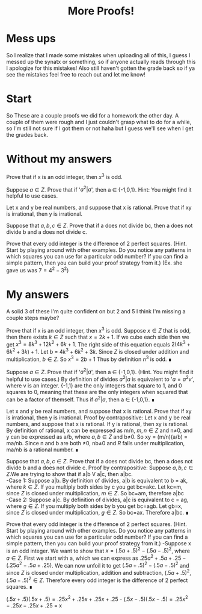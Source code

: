 <center>
<h1>
More Proofs!
</h1>
</center>
<head>
<script src="https://polyfill.io/v3/polyfill.min.js?features=es6"></script>
        <script id="MathJax-script" async src="https://cdn.jsdelivr.net/npm/mathjax@3/es5/tex-mml-chtml.js"></script>
        <script>
        window.MathJax = {
        tex: {
        inlineMath: [['$', '$'], ['\\(', '\\)']]
        }
        };
        </script>
</head>

# Mess ups
So I realize that I made some mistakes when uploading all of this, I guess I messed up the synatx or something, so if anyone actually reads through this I apologize for this mistakes! Also still haven't gotten the grade back so if ya see the mistakes feel free to reach out and let me know!

# Start
So These are a couple proofs we did for a homework the other day. A couple of them were rough and I just couldn't grasp what to do for a while, so I'm still not sure if I got them or not haha but I guess we'll see when I get the grades back.

# Without my answers
Prove that if x is an odd integer, then $x^3$ is odd.


Suppose $a∈Z$. Prove that if '$a^2|a$', then a ∈ {-1,0,1}. Hint: You might find it helpful to use cases.


Let x and y be real numbers, and suppose that x is rational. 
Prove that if xy is irrational, then y is irrational. 


Suppose that $a,b,c∈Z$. Prove that if a does not divide bc, then a does not divide b and a does not divide c.


Prove that every odd integer is the difference of 2 perfect squares.
(Hint. Start by playing around with other examples. Do you notice any patterns in which squares you can use for a particular odd number? If you can find a simple pattern, then you can build your proof strategy from it.)
(Ex. she gave us was $7=4^2 - 3^2$)

# My answers
A solid 3 of these I'm quite confident on but 2 and 5 I think I'm missing a couple steps maybe?

Prove that if x is an odd integer, then $x^3$ is odd. 
Suppose $x∈Z$ that is odd, then there exists $k∈Z$ such that $x= 2k+1$. If we cube each side then we get $x^3=8k^3 + 12k^2 + 6k +1$. The right side of this equation equals $2(4k^3 + 6k^2 +3k) + 1$. Let b = $4k^3 + 6k^2 +3k$. Since $Z$ is closed under addition and multiplication, $b∈Z$. So $x^3=2b+1$ Thus by definition $n^3$ is odd. ∎


Suppose $a∈Z$. Prove that if '$a^2|a$', then a ∈ {-1,0,1}. (Hint. You might find it helpful to use cases.)
By definition of divides $a^2|a$ is equivalent to '$a=a^2v$', where v is an integer. {-1,1} are the only integers that square to 1, and 0 squares to 0, meaning that these are the only integers when squared that can be a factor of themself. Thus if $a^2|a$, then a ∈ {-1,0,1}. ∎


Let x and y be real numbers, and suppose that x is rational. Prove that if xy is irrational, then y is irrational. 
Proof by contrapositive: Let x and y be real numbers, and suppose that x is rational. If y is rational, then xy is rational. By definition of rational, x can be expressed as m/n, $m,n∈Z$ and n≠0, and y can be expressed as a/b, where $a,b∈Z$ and b≠0. So xy = (m/n)(a/b) = ma/nb. Since n and b are both ≠0, nb≠0 and $R$ falls under multiplication, ma/nb is a rational number. ∎


Suppose that $a,b,c∈Z$. Prove that if a does not divide bc, then a does not divide b and a does not divide c. 
Proof by contrapositive: Suppose $a,b,c∈Z$.We are trying to show that  if a|b V a|c, then a|bc. 
</br>
-Case 1: Suppose a|b. By definition of divides, a|b is equivalent to b = ak, where $k∈Z$. If you multiply both sides by c you get bc=akc. Let kc=m, since $Z$ is closed under multiplication, $m∈Z$. So bc=am, therefore a|bc
</br>
-Case 2: Suppose a|c. By definition of divides, a|c is equivalent to c = ag, where $g∈Z$. If you multiply both sides by b you get bc=agb. Let gb=x, since $Z$ is closed under multiplication, $g∈Z$. So bc=ax.
Therefore a|bc. ∎


Prove that every odd integer is the difference of 2 perfect squares. 
(Hint. Start by playing around with other examples. Do you notice any patterns in which squares you can use for a particular odd number? If you can find a simple pattern, then you can build your proof strategy from it.)
-Suppose x is an odd integer. We want to show that $x=(.5a+.5)^2 - (.5a-.5)^2$, where $a∈Z$. First we start with a, which we can express as $.25a^2+.5a+.25 - (.25a^2-.5a+.25)$. We can now unfoil it to get $(.5a+.5)^2-(.5a-.5)^2$ and since $Z$ is closed under multiplication, addition and subtraction, $(.5a+.5)^2,(.5a-.5)^2∈Z$. Therefore every odd integer is the difference of 2 perfect squares. ∎


$(.5x+.5)(.5x+.5)=.25x^2+.25x+.25x+.25$ -
$(.5x-.5)(.5x-.5)=.25x^2-.25x-.25x+.25$
= x